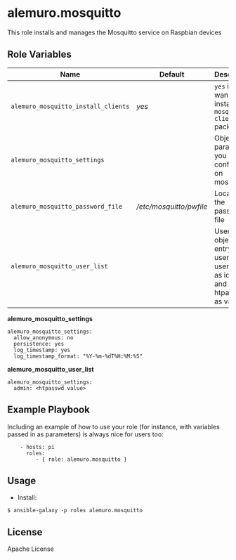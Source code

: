 alemuro.mosquitto
=========

This role installs and manages the Mosquitto service on Raspbian devices

Role Variables
--------------

| Name                                | Default                 | Description                                                                         |
|-------------------------------------|-------------------------|-------------------------------------------------------------------------------------|
| `alemuro_mosquitto_install_clients` | *yes*                   | `yes` if you wanna install the `mosquitto-clients` package                          |
| `alemuro_mosquitto_settings`        |                         | Object with parameters you wanna configure on mosquitto                             |
| `alemuro_mosquitto_password_file`   | */etc/mosquitto/pwfile* | Location of the passwords file                                                      |
| `alemuro_mosquitto_user_list`       |                         | Users object. One entry per user, with username as identifier and htpasswd as value |

**alemuro_mosquitto_settings**

```
alemuro_mosquitto_settings:
  allow_anonymous: no
  persistence: yes
  log_timestamp: yes
  log_timestamp_format: "%Y-%m-%dT%H:%M:%S"
```

**alemuro_mosquitto_user_list**

```
alemuro_mosquitto_settings:
  admin: <htpasswd value>
```

Example Playbook
----------------

Including an example of how to use your role (for instance, with variables passed in as parameters) is always nice for users too:

```
    - hosts: pi
      roles:
         - { role: alemuro.mosquitto }
```

Usage
-----

* Install:

```
$ ansible-galaxy -p roles alemuro.mosquitto
```


License
-------

Apache License
